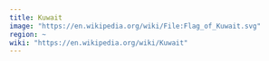```yaml
---
title: Kuwait
image: "https://en.wikipedia.org/wiki/File:Flag_of_Kuwait.svg"
region: ~
wiki: "https://en.wikipedia.org/wiki/Kuwait"
---
```

